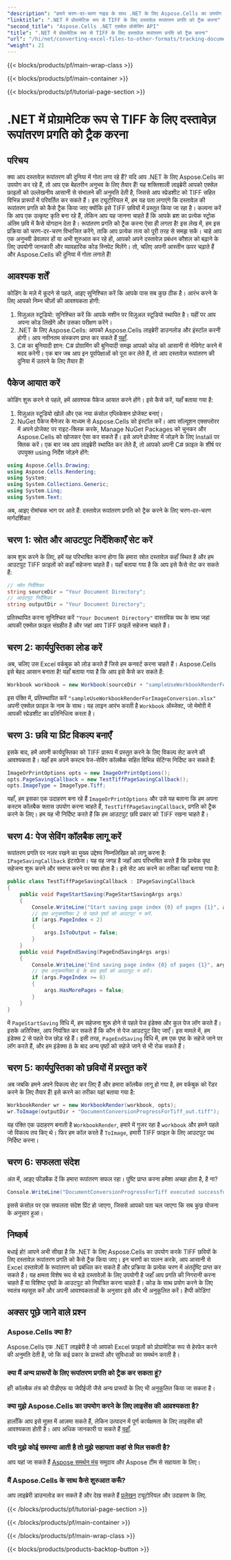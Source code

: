 ```yaml
---
"description": "हमारे चरण-दर-चरण गाइड के साथ .NET के लिए Aspose.Cells का उपयोग करके TIFF रूपांतरण प्रगति को प्रोग्रामेटिक रूप से ट्रैक करना सीखें। अपने दस्तावेज़ प्रबंधन कौशल को बढ़ाएँ।"
"linktitle": ".NET में प्रोग्रामेटिक रूप से TIFF के लिए दस्तावेज़ रूपांतरण प्रगति को ट्रैक करना"
"second_title": "Aspose.Cells .NET एक्सेल प्रोसेसिंग API"
"title": ".NET में प्रोग्रामेटिक रूप से TIFF के लिए दस्तावेज़ रूपांतरण प्रगति को ट्रैक करना"
"url": "/hi/net/converting-excel-files-to-other-formats/tracking-document-conversion-progress-for-tiff/"
"weight": 21
---
```


{{< blocks/products/pf/main-wrap-class >}}

{{< blocks/products/pf/main-container >}}

{{< blocks/products/pf/tutorial-page-section >}}

# .NET में प्रोग्रामेटिक रूप से TIFF के लिए दस्तावेज़ रूपांतरण प्रगति को ट्रैक करना

## परिचय
क्या आप दस्तावेज़ रूपांतरण की दुनिया में गोता लगा रहे हैं? यदि आप .NET के लिए Aspose.Cells का उपयोग कर रहे हैं, तो आप एक बेहतरीन अनुभव के लिए तैयार हैं! यह शक्तिशाली लाइब्रेरी आपको एक्सेल फ़ाइलों को उल्लेखनीय आसानी से संभालने की अनुमति देती है, जिससे आप स्प्रेडशीट को TIFF सहित विभिन्न प्रारूपों में परिवर्तित कर सकते हैं। इस ट्यूटोरियल में, हम यह पता लगाएंगे कि दस्तावेज़ की रूपांतरण प्रगति को कैसे ट्रैक किया जाए क्योंकि इसे TIFF छवियों में प्रस्तुत किया जा रहा है। कल्पना करें कि आप एक उत्कृष्ट कृति बना रहे हैं, लेकिन आप यह जानना चाहते हैं कि आपके ब्रश का प्रत्येक स्ट्रोक अंतिम छवि में कैसे योगदान देता है। रूपांतरण प्रगति को ट्रैक करना ऐसा ही लगता है!
इस लेख में, हम इस प्रक्रिया को चरण-दर-चरण विभाजित करेंगे, ताकि आप प्रत्येक तत्व को पूरी तरह से समझ सकें। चाहे आप एक अनुभवी डेवलपर हों या अभी शुरुआत कर रहे हों, आपको अपने दस्तावेज़ प्रबंधन कौशल को बढ़ाने के लिए उपयोगी जानकारी और व्यावहारिक कोड स्निपेट मिलेंगे। तो, चलिए अपनी आस्तीन ऊपर चढ़ाते हैं और Aspose.Cells की दुनिया में गोता लगाते हैं!
## आवश्यक शर्तें
कोडिंग के मज़े में कूदने से पहले, आइए सुनिश्चित करें कि आपके पास सब कुछ ठीक है। आरंभ करने के लिए आपको निम्न चीज़ों की आवश्यकता होगी:
1. विज़ुअल स्टूडियो: सुनिश्चित करें कि आपके मशीन पर विज़ुअल स्टूडियो स्थापित है। यहीं पर आप अपना कोड लिखेंगे और उसका परीक्षण करेंगे।
2. .NET के लिए Aspose.Cells: आपको Aspose.Cells लाइब्रेरी डाउनलोड और इंस्टॉल करनी होगी। आप नवीनतम संस्करण प्राप्त कर सकते हैं [यहाँ](https://releases.aspose.com/cells/net/).
3. C# का बुनियादी ज्ञान: C# प्रोग्रामिंग की बुनियादी समझ आपको कोड को आसानी से नेविगेट करने में मदद करेगी।
एक बार जब आप इन पूर्वापेक्षाओं को पूरा कर लेते हैं, तो आप दस्तावेज़ रूपांतरण की दुनिया में उतरने के लिए तैयार हैं!
## पैकेज आयात करें
कोडिंग शुरू करने से पहले, हमें आवश्यक पैकेज आयात करने होंगे। इसे कैसे करें, यहाँ बताया गया है:
1. विज़ुअल स्टूडियो खोलें और एक नया कंसोल एप्लिकेशन प्रोजेक्ट बनाएं।
2. NuGet पैकेज मैनेजर के माध्यम से Aspose.Cells को इंस्टॉल करें। आप सॉल्यूशन एक्सप्लोरर में अपने प्रोजेक्ट पर राइट-क्लिक करके, Manage NuGet Packages को चुनकर और Aspose.Cells को खोजकर ऐसा कर सकते हैं। इसे अपने प्रोजेक्ट में जोड़ने के लिए Install पर क्लिक करें।
एक बार जब आप लाइब्रेरी स्थापित कर लेते हैं, तो आपको अपनी C# फ़ाइल के शीर्ष पर उपयुक्त using निर्देश जोड़ने होंगे:
```csharp
using Aspose.Cells.Drawing;
using Aspose.Cells.Rendering;
using System;
using System.Collections.Generic;
using System.Linq;
using System.Text;
```
अब, आइए रोमांचक भाग पर आते हैं: दस्तावेज़ रूपांतरण प्रगति को ट्रैक करने के लिए चरण-दर-चरण मार्गदर्शिका!
## चरण 1: स्रोत और आउटपुट निर्देशिकाएँ सेट करें
काम शुरू करने के लिए, हमें यह परिभाषित करना होगा कि हमारा स्रोत दस्तावेज़ कहाँ स्थित है और हम आउटपुट TIFF फ़ाइलों को कहाँ सहेजना चाहते हैं। यहाँ बताया गया है कि आप इसे कैसे सेट कर सकते हैं:
```csharp
// स्रोत निर्देशिका
string sourceDir = "Your Document Directory";
// आउटपुट निर्देशिका
string outputDir = "Your Document Directory";
```
प्रतिस्थापित करना सुनिश्चित करें `"Your Document Directory"` वास्तविक पथ के साथ जहां आपकी एक्सेल फ़ाइल संग्रहीत है और जहां आप TIFF फ़ाइलें सहेजना चाहते हैं।
## चरण 2: कार्यपुस्तिका लोड करें
अब, चलिए उस Excel वर्कबुक को लोड करते हैं जिसे हम कनवर्ट करना चाहते हैं। Aspose.Cells इसे बेहद आसान बनाता है! यहाँ बताया गया है कि आप इसे कैसे कर सकते हैं:
```csharp
Workbook workbook = new Workbook(sourceDir + "sampleUseWorkbookRenderForImageConversion.xlsx");
```
इस पंक्ति में, प्रतिस्थापित करें `"sampleUseWorkbookRenderForImageConversion.xlsx"` अपनी एक्सेल फ़ाइल के नाम के साथ। यह लाइन आरंभ करती है `Workbook` ऑब्जेक्ट, जो मेमोरी में आपकी स्प्रेडशीट का प्रतिनिधित्व करता है।
## चरण 3: छवि या प्रिंट विकल्प बनाएँ
इसके बाद, हमें अपनी कार्यपुस्तिका को TIFF प्रारूप में प्रस्तुत करने के लिए विकल्प सेट करने की आवश्यकता है। यहाँ हम अपने कस्टम पेज-सेविंग कॉलबैक सहित विभिन्न सेटिंग्स निर्दिष्ट कर सकते हैं:
```csharp
ImageOrPrintOptions opts = new ImageOrPrintOptions();
opts.PageSavingCallback = new TestTiffPageSavingCallback();
opts.ImageType = ImageType.Tiff;
```
यहाँ, हम इसका एक उदाहरण बना रहे हैं `ImageOrPrintOptions` और उसे यह बताना कि हम अपना कस्टम कॉलबैक क्लास उपयोग करना चाहते हैं, `TestTiffPageSavingCallback`, प्रगति को ट्रैक करने के लिए। हम यह भी निर्दिष्ट करते हैं कि हम आउटपुट छवि प्रकार को TIFF रखना चाहते हैं।
## चरण 4: पेज सेविंग कॉलबैक लागू करें
रूपांतरण प्रगति पर नज़र रखने का मुख्य उद्देश्य निम्नलिखित को लागू करना है: `IPageSavingCallback` इंटरफ़ेस। यह वह जगह है जहाँ आप परिभाषित करते हैं कि प्रत्येक पृष्ठ सहेजना शुरू करने और समाप्त करने पर क्या होता है। इसे सेट अप करने का तरीका यहाँ बताया गया है:
```csharp
public class TestTiffPageSavingCallback : IPageSavingCallback
{
    public void PageStartSaving(PageStartSavingArgs args)
    {
        Console.WriteLine("Start saving page index {0} of pages {1}", args.PageIndex, args.PageCount);
        // पृष्ठ अनुक्रमणिका 2 से पहले पृष्ठों को आउटपुट न करें.
        if (args.PageIndex < 2)
        {
            args.IsToOutput = false;
        }
    }
    public void PageEndSaving(PageEndSavingArgs args)
    {
        Console.WriteLine("End saving page index {0} of pages {1}", args.PageIndex, args.PageCount);
        // पृष्ठ अनुक्रमणिका 8 के बाद पृष्ठों को आउटपुट न करें।
        if (args.PageIndex >= 8)
        {
            args.HasMorePages = false;
        }
    }
}
```
में `PageStartSaving` विधि में, हम सहेजना शुरू होने से पहले पेज इंडेक्स और कुल पेज लॉग करते हैं। इसके अतिरिक्त, आप नियंत्रित कर सकते हैं कि कौन से पेज आउटपुट किए जाएँ। इस मामले में, हम इंडेक्स 2 से पहले पेज छोड़ रहे हैं। इसी तरह, `PageEndSaving` विधि में, हम एक पृष्ठ के सहेजे जाने पर लॉग करते हैं, और हम इंडेक्स 8 के बाद अन्य पृष्ठों को सहेजे जाने से भी रोक सकते हैं।
## चरण 5: कार्यपुस्तिका को छवियों में प्रस्तुत करें
अब जबकि हमने अपने विकल्प सेट कर लिए हैं और हमारा कॉलबैक लागू हो गया है, हम वर्कबुक को रेंडर करने के लिए तैयार हैं! इसे करने का तरीका यहां बताया गया है:
```csharp
WorkbookRender wr = new WorkbookRender(workbook, opts);
wr.ToImage(outputDir + "DocumentConversionProgressForTiff_out.tiff");
```
यह पंक्ति एक उदाहरण बनाती है `WorkbookRender`, हमारे में गुजर रहा है `workbook` और हमने पहले जो विकल्प तय किए थे। फिर हम कॉल करते हैं `ToImage`, हमारी TIFF फ़ाइल के लिए आउटपुट पथ निर्दिष्ट करना।
## चरण 6: सफलता संदेश
अंत में, आइए फीडबैक दें कि हमारा रूपांतरण सफल रहा। पुष्टि प्राप्त करना हमेशा अच्छा होता है, है ना?
```csharp
Console.WriteLine("DocumentConversionProgressForTiff executed successfully.");
```
इससे कंसोल पर एक सफलता संदेश प्रिंट हो जाएगा, जिससे आपको पता चल जाएगा कि सब कुछ योजना के अनुसार हुआ।
## निष्कर्ष
बधाई हो! आपने अभी सीखा है कि .NET के लिए Aspose.Cells का उपयोग करके TIFF छवियों के लिए दस्तावेज़ रूपांतरण प्रगति को कैसे ट्रैक किया जाए। इन चरणों का पालन करके, आप आसानी से Excel दस्तावेज़ों के रूपांतरण को प्रबंधित कर सकते हैं और प्रक्रिया के प्रत्येक चरण में अंतर्दृष्टि प्राप्त कर सकते हैं। यह क्षमता विशेष रूप से बड़े दस्तावेज़ों के लिए उपयोगी है जहाँ आप प्रगति की निगरानी करना चाहते हैं या विशिष्ट पृष्ठों के आउटपुट को नियंत्रित करना चाहते हैं।
कोड के साथ प्रयोग करने के लिए स्वतंत्र महसूस करें और अपनी आवश्यकताओं के अनुसार इसे और भी अनुकूलित करें। हैप्पी कोडिंग!
## अक्सर पूछे जाने वाले प्रश्न
### Aspose.Cells क्या है?  
Aspose.Cells एक .NET लाइब्रेरी है जो आपको Excel फ़ाइलों को प्रोग्रामेटिक रूप से हेरफेर करने की अनुमति देती है, जो कि कई प्रकार के प्रारूपों और सुविधाओं का समर्थन करती है।
### क्या मैं अन्य प्रारूपों के लिए रूपांतरण प्रगति को ट्रैक कर सकता हूं?  
हाँ! कॉलबैक तंत्र को पीडीएफ या जेपीईजी जैसे अन्य प्रारूपों के लिए भी अनुकूलित किया जा सकता है।
### क्या मुझे Aspose.Cells का उपयोग करने के लिए लाइसेंस की आवश्यकता है?  
हालाँकि आप इसे मुफ़्त में आज़मा सकते हैं, लेकिन उत्पादन में पूर्ण कार्यक्षमता के लिए लाइसेंस की आवश्यकता होती है। आप अधिक जानकारी पा सकते हैं [यहाँ](https://purchase.aspose.com/buy).
### यदि मुझे कोई समस्या आती है तो मुझे सहायता कहां से मिल सकती है?  
आप यहां जा सकते हैं [Aspose समर्थन मंच](https://forum.aspose.com/c/cells/9) समुदाय और Aspose टीम से सहायता के लिए।
### मैं Aspose.Cells के साथ कैसे शुरुआत करूँ?  
आप लाइब्रेरी डाउनलोड कर सकते हैं और देख सकते हैं [प्रलेखन](https://reference.aspose.com/cells/net/) ट्यूटोरियल और उदाहरण के लिए.

{{< /blocks/products/pf/tutorial-page-section >}}

{{< /blocks/products/pf/main-container >}}

{{< /blocks/products/pf/main-wrap-class >}}

{{< blocks/products/products-backtop-button >}}